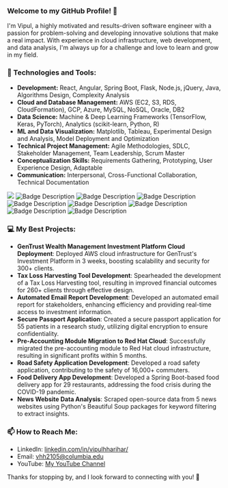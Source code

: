 ### Welcome to my GitHub Profile! 👋

I'm Vipul, a highly motivated and results-driven software engineer with a passion for problem-solving and developing innovative solutions that make a real impact. With experience in cloud infrastructure, web development, and data analysis, I'm always up for a challenge and love to learn and grow in my field.

### 🔧 Technologies and Tools:

- **Development:** React, Angular, Spring Boot, Flask, Node.js, jQuery, Java, Algorithms Design, Complexity Analysis
- **Cloud and Database Management:** AWS (EC2, S3, RDS, CloudFormation), GCP, Azure, MySQL, NoSQL, Oracle, DB2
- **Data Science:** Machine & Deep Learning Frameworks (TensorFlow, Keras, PyTorch), Analytics (scikit-learn, Python, R)
- **ML and Data Visualization:** Matplotlib, Tableau, Experimental Design and Analysis, Model Deployment and Optimization
- **Technical Project Management:** Agile Methodologies, SDLC, Stakeholder Management, Team Leadership, Scrum Master
- **Conceptualization Skills:** Requirements Gathering, Prototyping, User Experience Design, Adaptable
- **Communication:** Interpersonal, Cross-Functional Collaboration, Technical Documentation


![](https://images.credly.com/size/110x110/images/be8fcaeb-c769-4858-b567-ffaaa73ce8cf/image.png)
![Badge Description](https://images.credly.com/size/110x110/images/bc08972c-3c7d-4b99-82a0-c94bcca36674/Badges_v8-07_Practitioner.png)
![Badge Description](https://images.credly.com/size/110x110/images/d41de2b7-cbc2-47ec-bcf1-ebecbe83872f/GCC_badge_DA_1000x1000.png)
![Badge Description](https://images.credly.com/size/110x110/images/73ac7b07-679c-4c0e-94d9-8b9dc11efe59/Applied_Data_Science_with_Python.png)
![Badge Description](https://images.credly.com/size/110x110/images/5ca7b236-6105-4154-ba22-c8ae12ec1d8c/Data_Sci_Found_Level_1_-_CC_-_2019.png)
![Badge Description](https://images.credly.com/size/110x110/images/59de400a-fb3a-4cf2-b663-c37e2de002e4/Pred_Analy_Modeler_-_Exporer_2018_-_2020.png)
![Badge Description](https://images.credly.com/size/110x110/images/3444570f-70f9-4c43-92a6-dcc32994a6a7/BI_Intel_Analy_Mast_Award_Stu_2018.png)
![Badge Description](https://images.credly.com/size/110x110/images/087eaefb-61a2-426b-ae74-74efca195667/Data_Visualization_Using_Python.png)
![Badge Description](https://images.credly.com/size/110x110/images/ba34cb1c-4344-43f5-9685-55e2e901c0f0/Data_Analysis_using_Python.png)



### 💻 My Best Projects:

- **GenTrust Wealth Management Investment Platform Cloud Deployment**: Deployed AWS cloud infrastructure for GenTrust's Investment Platform in 3 weeks, boosting scalability and security for 300+ clients.
- **Tax Loss Harvesting Tool Development**: Spearheaded the development of a Tax Loss Harvesting tool, resulting in improved financial outcomes for 260+ clients through effective design.
- **Automated Email Report Development**: Developed an automated email report for stakeholders, enhancing efficiency and providing real-time access to investment information.
- **Secure Passport Application**: Created a secure passport application for 55 patients in a research study, utilizing digital encryption to ensure confidentiality.
- **Pre-Accounting Module Migration to Red Hat Cloud**: Successfully migrated the pre-accounting module to Red Hat cloud infrastructure, resulting in significant profits within 5 months.
- **Road Safety Application Development**: Developed a road safety application, contributing to the safety of 16,000+ commuters.
- **Food Delivery App Development**: Developed a Spring Boot-based food delivery app for 29 restaurants, addressing the food crisis during the COVID-19 pandemic.
- **News Website Data Analysis**: Scraped open-source data from 5 news websites using Python's Beautiful Soup packages for keyword filtering to extract insights.

### 📫 How to Reach Me:

- LinkedIn: [linkedin.com/in/vipulhharihar/](https://www.linkedin.com/in/vipulhharihar/)
- Email: vhh2105@columbia.edu
- YouTube: [My YouTube Channel](https://www.youtube.com/channel/UCYqM-AlwKVrfotOYmoGgdPQ)

Thanks for stopping by, and I look forward to connecting with you! 🚀
